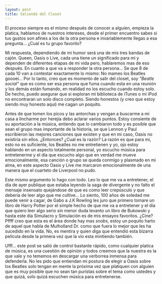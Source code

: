 ```yaml
---
layout: post
title: Saliendo del Closet
---
```


El proceso siempre es el mismo después de conocer a alguien, empieza la platica, hablamos de nuestros intereses, desde el primer encuentro sabes si tus gustos son afines a los de la otra persona e invariablemente llegas a esa pregunta... ¿Cual es tu grupo favorito?

Mi respuesta, dependiendo de mi humor será una de mis tres bandas de cajón. Queen, Oasis o Live, cada una tiene un significado para mi y dependen de diferentes etapas de mi vida pero, hablaremos mas de eso después. En cuanto a que va a responder la otra persona... Se que 8 de cada 10 van a contestar exactamente lo mismo: No mames los Beatles goooei... Por lo tanto, creo que es momento de salir del closet, soy *"Beatle social"* que es como ser esa persona que fuma cuando esta en una reunión y los demás están fumando, en realidad no los escucho cuando estoy solo. De hecho, puedo asegurar que si exploran mi biblioteca de iTunes o mi iPod no encontraran un solo disco completo. Siendo honestos (y creo que estoy siendo muy honesto aquí) me cagan un poquito. 

Antes de que tomen los picos y las antorchas y vengan a buscarme a mi casa a lincharme por herejía debo aclarar varios puntos. Estoy consiente de su aportación a la música, entiendo que lo cambiaron todo y es posible que sean el grupo mas importante de la historia, se que Lennon y Paul escribieron las mejores canciones que existen y que en mi caso, Oasis no existiría sin ellos. ¿Entonces? ¿Cual es la razón? La razón es que para mi, esto no es suficiente, los Beatles no me entretienen y yo, ojo estoy hablando en un aspecto totalmente personal, yo escucho música para entretenerme y el día que escucho algo que en verdad me mueve emocionalmente, esa canción o grupo se queda conmigo y plasmado en mi alma, en este aspecto Oasis y Live me marcaron emocionalmente de una manera que el cuarteto de Liverpool no pudo.

Este mismo argumento lo hago con todo. Leo lo que me va a entretener, el día de ayer publique que estaba leyendo la saga de divergente y no falto el mensaje insensato quejándose de que es como leer crepúsculo y que debería de leer algo que me cultive... Lo siento, 100 años de soledad me puede venir a cagar, de Gabo a J.K Rowling les juro que primero tomare un libro de Harry Potter por el simple hecho de que me va a entretener y el día que quiero leer algo serio sin menor duda levanto un libro de Bukowski y hasta este día Simulacro y Simulación es de mis ensayos favoritos. ¿Cine? Pffff creo que esta es el área donde hay mas *snobs*, estoy un poquito harto de aquel que habla de Mulholland Dr. como que fuera lo mejor que les ha sucedido en la vida. No, es mentira y quien diga que entendió esta bizarra película desde la primera vez que la vio esta mintiendo también.

Ufff... este post se salió de control bastante rápido, como cualquier platica de música, es una cuestión de opinión y todos creemos que la nuestra es la que vale y no tememos en descargar una verborrea inmensa para defenderla. No les pido que entiendan mi postura de elegir a Oasis sobre los Beatles solo tengan en mente la próxima vez que platiquen con alguien que es muy posible que no sean tan puristas sobre el tema como ustedes y que quizá, solo quizá escuchen música para entretenerse.
